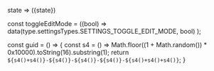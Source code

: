 state => ({state})

const toggleEditMode = ((bool) =>
  data(type.settingsTypes.SETTINGS_TOGGLE_EDIT_MODE, bool)
);

const guid = () => {
  const s4 = () => Math.floor((1 + Math.random()) * 0x10000).toString(16).substring(1);
  return `${s4()+s4()}-${s4()}-${s4()}-${s4()}-${s4()+s4()+s4()}`;
}

